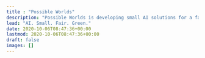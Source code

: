 ```yaml
---
title : "Possible Worlds"
description: "Possible Worlds is developing small AI solutions for a fairer society."
lead: "AI. Small. Fair. Green."
date: 2020-10-06T08:47:36+00:00
lastmod: 2020-10-06T08:47:36+00:00
draft: false
images: []
---
```

